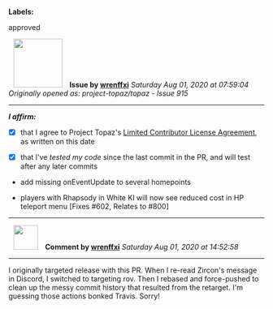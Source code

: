 **Labels:**

approved



<a href="https://github.com/wrenffxi"><img src="https://avatars1.githubusercontent.com/u/21246949?v=4" width="96" height="96" hspace="10"></img></a> **Issue by [wrenffxi](https://github.com/wrenffxi)**
_Saturday Aug 01, 2020 at 07:59:04_
_Originally opened as: project-topaz/topaz - Issue 915_

----

<!-- place 'x' mark between square [] brackets to affirm: -->
**_I affirm:_**
- [x] that I agree to Project Topaz's [Limited Contributor License Agreement](http://project-topaz.com/blob/release/CONTRIBUTOR_AGREEMENT.md), as written on this date
- [x] that I've _tested my code_ since the last commit in the PR, and will test after any later commits

* add missing onEventUpdate to several homepoints
* players with Rhapsody in White KI will now see reduced cost in HP teleport menu [Fixes #602, Relates to #800]



----
<a href="https://github.com/wrenffxi"><img src="https://avatars1.githubusercontent.com/u/21246949?v=4" width="48" height="48" hspace="10"></img></a> **Comment by [wrenffxi](https://github.com/wrenffxi)**
_Saturday Aug 01, 2020 at 14:52:58_

----

I originally targeted release with this PR.  When I re-read Zircon's message in Discord, I switched to targeting rov.  Then I rebased and force-pushed to clean up the messy commit history that resulted from the retarget.  I'm guessing those actions bonked Travis.  Sorry!
